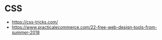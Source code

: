 # CSS

* https://css-tricks.com/
* https://www.practicalecommerce.com/22-free-web-design-tools-from-summer-2018
